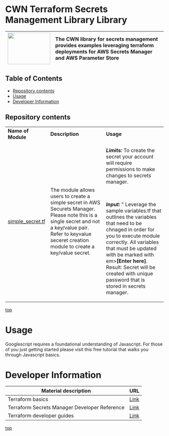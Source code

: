 # <a name="top">CWN Terraform Secrets Management Library Library</a> 

| <img src="./aws/images/aws.png"   width="135px" height="100px">  | The CWN library for secrets management provides examples leveraging terraform deployments for AWS Secrets Manager and AWS Parameter Store |
| :-------------- | :----------- | 

## Table of Contents

- [Repository contents](#repository-contents)
- [Usage](#usage)
- [Developer Information](#Developer-Information)


## Repository contents

<table border="0" cellspacing="0">
<tbody>
<tr>
<td align="top"><strong>Name of Module</strong></td>
<td align="top"><strong>Description</strong></td>
<td align="top"><strong>Usage</strong></td>
</tr>
<tr>
<td> 
<a href="https://github.com/cwnit/toolkits/blob/master/collections/terraform/aws/secrets_management/simple_secret.tf)">simple_secret.tf</a> </td>
<td>The module allows users to create a simple secret in AWS Securets Manager.  Please note this is a single secret and not a key/value pair.  Refer to keyvalue seceret creation module to create a key/value secret. </td>
<td>
<p><em><strong>Limits:</strong></em> To create the secret your account will require permissions to make changes to secrets manager.  </p>
<br><p><em><strong>Input:</strong></em>&nbsp;" Leverage the sample variables.tf that outlines the variables that need to be chnaged in order for you to execute module correctly.  All variables that must be updated with be marked with em><strong>[Enter here]</strong></em>.
<br>Result:</strong></em>&nbsp;Secret will be created with unique password that is stored in secrets manager.</p> 
</td>
</tr>

</tbody>
</table>

[top](#top)


# Usage
Googlescript requires a foundational understanding of Javascript.  For those of you just getting started please visit this free tutorial that walks you through Javascript basics.

# Developer Information
| Material description | URL |
| ---------- | ------------ |
| Terraform basics | [Link](https://learn.hashicorp.com/terraform) |
| Terraform Secrets Manager Developer Reference | [Link](https://registry.terraform.io/providers/hashicorp/aws/latest/docs/resources/secretsmanager_secret) |
| Terraform developer guides | [Link](https://semaphoreci.com/blog/terraform) |



[top](#top)
